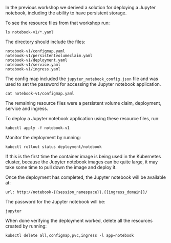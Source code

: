 In the previous workshop we derived a solution for deploying a Jupyter notebook, including the ability to have persistent storage.

To see the resource files from that workshop run:

```execute
ls notebook-v1/*.yaml
```

The directory should include the files:

```
notebook-v1/configmap.yaml
notebook-v1/persistentvolumeclaim.yaml
notebook-v1/deployment.yaml
notebook-v1/service.yaml
notebook-v1/ingress.yaml
```

The config map included the ``jupyter_notebook_config.json`` file and was used to set the password for accessing the Jupyter notebook application.

```execute
cat notebook-v1/configmap.yaml
```

The remaining resource files were a persistent volume claim, deployment, service and ingress.

To deploy a Jupyter notebook application using these resource files, run:

```execute
kubectl apply -f notebook-v1
```

Monitor the deployment by running:

```execute
kubectl rollout status deployment/notebook
```

If this is the first time the container image is being used in the Kubernetes cluster, because the Jupyter notebook images can be quite large, it may take some time to pull down the image and deploy it.

Once the deployment has completed, the Jupyter notebook will be available at:

```dashboard:open-url
url: http://notebook-{{session_namespace}}.{{ingress_domain}}/
```

The password for the Jupyter notebook will be:

```copy
jupyter
```

When done verifying the deployment worked, delete all the resources created by running:

```execute
kubectl delete all,configmap,pvc,ingress -l app=notebook
```
